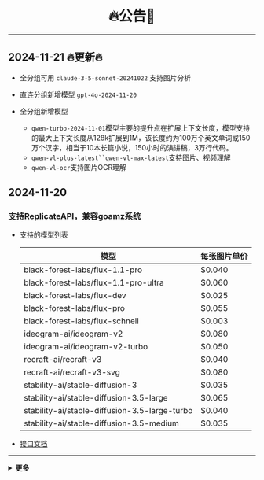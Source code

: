 <h1 align = "center">🔥公告🚀</h1>

---
## 2024-11-21 🔥更新🔥
- 全分组可用 `claude-3-5-sonnet-20241022` 支持图片分析

- 直连分组新增模型 `gpt-4o-2024-11-20`

- 全分组新增模型 
  - `qwen-turbo-2024-11-01`模型主要的提升点在扩展上下文长度，模型支持的最大上下文长度从128k扩展到1M，该长度约为100万个英文单词或150万个汉字，相当于10本长篇小说，150小时的演讲稿，3万行代码。
  - `qwen-vl-plus-latest``qwen-vl-max-latest`支持图片、视频理解
  - `qwen-vl-ocr`支持图片OCR理解

## 2024-11-20 

### 支持ReplicateAPI，兼容goamz系统

- [支持的模型列表](https://api.chatfire.cn/docs/doc-5518412)

    | 模型                               | 每张图片单价 |
    |------------------------------------------|----------------|
    | black-forest-labs/flux-1.1-pro            | $0.040         |
    | black-forest-labs/flux-1.1-pro-ultra      | $0.060         |
    | black-forest-labs/flux-dev                | $0.025         |
    | black-forest-labs/flux-pro                | $0.055         |
    | black-forest-labs/flux-schnell            | $0.003         |
    | ideogram-ai/ideogram-v2                   | $0.080         |
    | ideogram-ai/ideogram-v2-turbo             | $0.050         |
    | recraft-ai/recraft-v3                     | $0.040         |
    | recraft-ai/recraft-v3-svg                 | $0.080         |
    | stability-ai/stable-diffusion-3           | $0.035         |
    | stability-ai/stable-diffusion-3.5-large   | $0.065         |
    | stability-ai/stable-diffusion-3.5-large-turbo | $0.040         |
    | stability-ai/stable-diffusion-3.5-medium  | $0.035         |

- [接口文档](https://api.chatfire.cn/docs/api-235361039)

---

<details markdown="1">
  <summary><b>更多</b></summary>
定制化项目可联系企业客服
</details>
